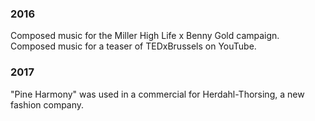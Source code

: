 
### 2016
Composed music for the Miller High Life x Benny Gold campaign. Composed music for a teaser of TEDxBrussels on YouTube.

### 2017
"Pine Harmony" was used in a commercial for Herdahl-Thorsing, a new fashion company.
